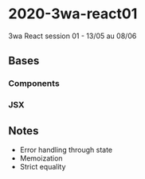# 2020-3wa-react01
3wa React session 01 - 13/05 au 08/06


## Bases

### Components
### JSX
###




## Notes

- Error handling through state
- Memoization
- Strict equality
